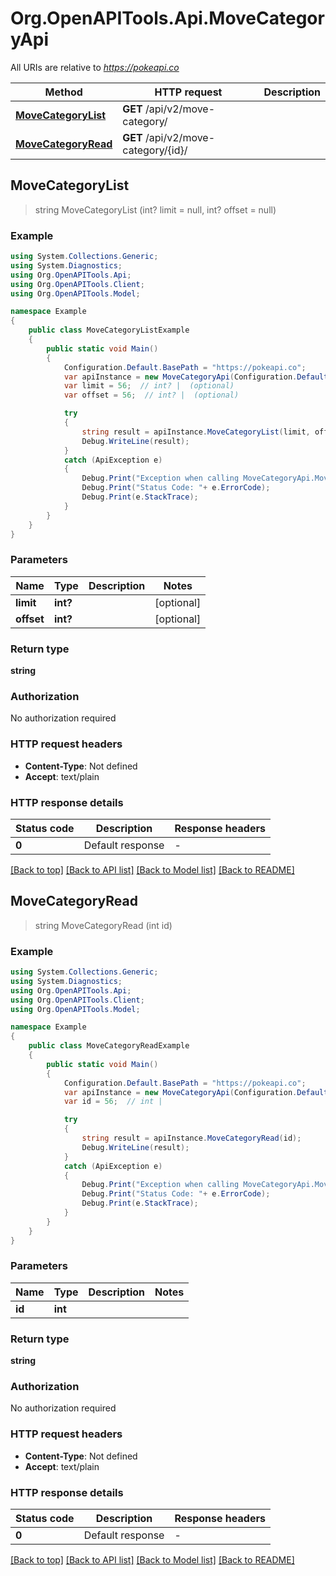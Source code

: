 # Org.OpenAPITools.Api.MoveCategoryApi

All URIs are relative to *https://pokeapi.co*

Method | HTTP request | Description
------------- | ------------- | -------------
[**MoveCategoryList**](MoveCategoryApi.md#movecategorylist) | **GET** /api/v2/move-category/ | 
[**MoveCategoryRead**](MoveCategoryApi.md#movecategoryread) | **GET** /api/v2/move-category/{id}/ | 



## MoveCategoryList

> string MoveCategoryList (int? limit = null, int? offset = null)



### Example

```csharp
using System.Collections.Generic;
using System.Diagnostics;
using Org.OpenAPITools.Api;
using Org.OpenAPITools.Client;
using Org.OpenAPITools.Model;

namespace Example
{
    public class MoveCategoryListExample
    {
        public static void Main()
        {
            Configuration.Default.BasePath = "https://pokeapi.co";
            var apiInstance = new MoveCategoryApi(Configuration.Default);
            var limit = 56;  // int? |  (optional) 
            var offset = 56;  // int? |  (optional) 

            try
            {
                string result = apiInstance.MoveCategoryList(limit, offset);
                Debug.WriteLine(result);
            }
            catch (ApiException e)
            {
                Debug.Print("Exception when calling MoveCategoryApi.MoveCategoryList: " + e.Message );
                Debug.Print("Status Code: "+ e.ErrorCode);
                Debug.Print(e.StackTrace);
            }
        }
    }
}
```

### Parameters


Name | Type | Description  | Notes
------------- | ------------- | ------------- | -------------
 **limit** | **int?**|  | [optional] 
 **offset** | **int?**|  | [optional] 

### Return type

**string**

### Authorization

No authorization required

### HTTP request headers

- **Content-Type**: Not defined
- **Accept**: text/plain


### HTTP response details
| Status code | Description | Response headers |
|-------------|-------------|------------------|
| **0** | Default response |  -  |

[[Back to top]](#)
[[Back to API list]](../README.md#documentation-for-api-endpoints)
[[Back to Model list]](../README.md#documentation-for-models)
[[Back to README]](../README.md)


## MoveCategoryRead

> string MoveCategoryRead (int id)



### Example

```csharp
using System.Collections.Generic;
using System.Diagnostics;
using Org.OpenAPITools.Api;
using Org.OpenAPITools.Client;
using Org.OpenAPITools.Model;

namespace Example
{
    public class MoveCategoryReadExample
    {
        public static void Main()
        {
            Configuration.Default.BasePath = "https://pokeapi.co";
            var apiInstance = new MoveCategoryApi(Configuration.Default);
            var id = 56;  // int | 

            try
            {
                string result = apiInstance.MoveCategoryRead(id);
                Debug.WriteLine(result);
            }
            catch (ApiException e)
            {
                Debug.Print("Exception when calling MoveCategoryApi.MoveCategoryRead: " + e.Message );
                Debug.Print("Status Code: "+ e.ErrorCode);
                Debug.Print(e.StackTrace);
            }
        }
    }
}
```

### Parameters


Name | Type | Description  | Notes
------------- | ------------- | ------------- | -------------
 **id** | **int**|  | 

### Return type

**string**

### Authorization

No authorization required

### HTTP request headers

- **Content-Type**: Not defined
- **Accept**: text/plain


### HTTP response details
| Status code | Description | Response headers |
|-------------|-------------|------------------|
| **0** | Default response |  -  |

[[Back to top]](#)
[[Back to API list]](../README.md#documentation-for-api-endpoints)
[[Back to Model list]](../README.md#documentation-for-models)
[[Back to README]](../README.md)

